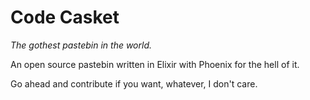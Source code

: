 # Code Casket

*The gothest pastebin in the world.*

An open source pastebin written in Elixir with Phoenix for the hell of it.

Go ahead and contribute if you want, whatever, I don't care.

